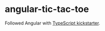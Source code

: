 # angular-tic-tac-toe

Followed Angular with [TypeScript kickstarter](https://angular.io/docs/ts/latest/quickstart.html).
